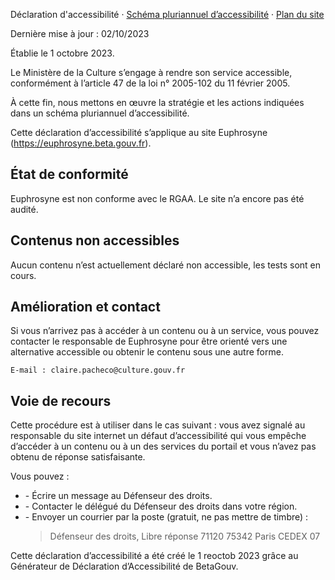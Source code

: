 Déclaration d'accessibilité · [Schéma pluriannuel d’accessibilité](/accessibility/multiyear-schema/) · [Plan du site](/accessibility/site-map/)

Dernière mise à jour : 02/10/2023

Établie le 1 octobre 2023.

Le Ministère de la Culture s’engage à rendre son service accessible, conformément à l’article 47 de la loi n° 2005-102 du 11 février 2005.

À cette fin, nous mettons en œuvre la stratégie et les actions indiquées dans un schéma pluriannuel d’accessibilité.

Cette déclaration d’accessibilité s’applique au site Euphrosyne (https://euphrosyne.beta.gouv.fr).

## État de conformité

Euphrosyne est non conforme avec le RGAA. Le site n’a encore pas été audité.

## Contenus non accessibles

Aucun contenu n’est actuellement déclaré non accessible, les tests sont en cours.

## Amélioration et contact

Si vous n’arrivez pas à accéder à un contenu ou à un service, vous pouvez contacter le responsable de Euphrosyne pour être orienté vers une alternative accessible ou obtenir le contenu sous une autre forme.

    E-mail : claire.pacheco@culture.gouv.fr

## Voie de recours

Cette procédure est à utiliser dans le cas suivant : vous avez signalé au responsable du site internet un défaut d’accessibilité qui vous empêche d’accéder à un contenu ou à un des services du portail et vous n’avez pas obtenu de réponse satisfaisante.

Vous pouvez :

- \- Écrire un message au Défenseur des droits.
- \- Contacter le délégué du Défenseur des droits dans votre région.
- \- Envoyer un courrier par la poste (gratuit, ne pas mettre de timbre) :
  > Défenseur des droits,
  > Libre réponse 71120 75342 Paris CEDEX 07

Cette déclaration d’accessibilité a été créé le 1 reoctob 2023 grâce au Générateur de Déclaration d’Accessibilité de BetaGouv.
